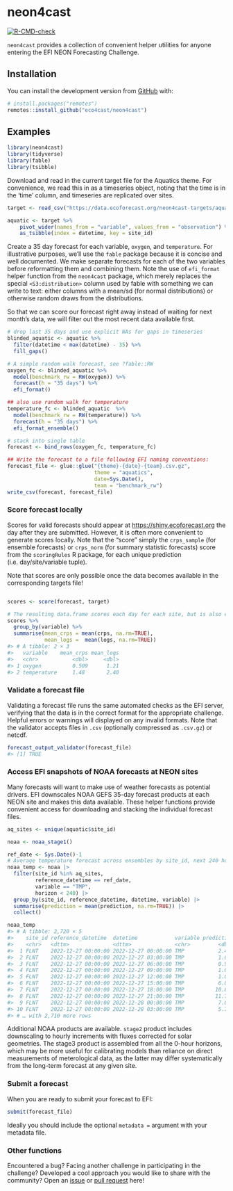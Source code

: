 
<!-- README.md is generated from README.Rmd. Please edit that file -->

# neon4cast

<!-- badges: start -->

[![R-CMD-check](https://github.com/eco4cast/neon4cast/workflows/R-CMD-check/badge.svg)](https://github.com/eco4cast/neon4cast/actions)
<!-- badges: end -->

`neon4cast` provides a collection of convenient helper utilities for
anyone entering the EFI NEON Forecasting Challenge.

## Installation

You can install the development version from
[GitHub](https://github.com/) with:

``` r
# install.packages("remotes")
remotes::install_github("eco4cast/neon4cast")
```

## Examples

``` r
library(neon4cast)
library(tidyverse)
library(fable)
library(tsibble)
```

Download and read in the current target file for the Aquatics theme. For
convenience, we read this in as a timeseries object, noting that the
time is in the ‘time’ column, and timeseries are replicated over sites.

``` r
target <- read_csv("https://data.ecoforecast.org/neon4cast-targets/aquatics/aquatics-targets.csv.gz")

aquatic <- target %>% 
    pivot_wider(names_from = "variable", values_from = "observation") %>%
    as_tsibble(index = datetime, key = site_id)
```

Create a 35 day forecast for each variable, `oxygen`, and `temperature`.
For illustrative purposes, we’ll use the `fable` package because it is
concise and well documented. We make separate forecasts for each of the
two variables before reformatting them and combining them. Note the use
of `efi_format` helper function from the `neon4cast` package, which
merely replaces the special `<S3:distribution>` column used by fable
with something we can write to text: either columns with a mean/sd (for
normal distributions) or otherwise random draws from the distributions.

So that we can score our forecast right away instead of waiting for next
month’s data, we will filter out the most recent data available first.

``` r
# drop last 35 days and use explicit NAs for gaps in timeseries
blinded_aquatic <- aquatic %>%
  filter(datetime < max(datetime) - 35) %>% 
  fill_gaps()

# A simple random walk forecast, see ?fable::RW
oxygen_fc <- blinded_aquatic %>%
  model(benchmark_rw = RW(oxygen)) %>%
  forecast(h = "35 days") %>%
  efi_format()

## also use random walk for temperature
temperature_fc <- blinded_aquatic  %>% 
  model(benchmark_rw = RW(temperature)) %>%
  forecast(h = "35 days") %>%
  efi_format_ensemble()

# stack into single table
forecast <- bind_rows(oxygen_fc, temperature_fc) 

## Write the forecast to a file following EFI naming conventions:
forecast_file <- glue::glue("{theme}-{date}-{team}.csv.gz",
                            theme = "aquatics", 
                            date=Sys.Date(),
                            team = "benchmark_rw")
write_csv(forecast, forecast_file)
```

### Score forecast locally

Scores for valid forecasts should appear at
<https://shiny.ecoforecast.org> the day after they are submitted.
However, it is often more convenient to generate scores locally. Note
that the “score” simply the `crps_sample` (for ensemble forecasts) or
`crps_norm` (for summary statistic forecasts) score from the
`scoringRules` R package, for each unique prediction
(i.e. day/site/variable tuple).

Note that scores are only possible once the data becomes available in
the corresponding targets file!

``` r

scores <- score(forecast, target)

# The resulting data.frame scores each day for each site, but is also easy to summarize:
scores %>% 
  group_by(variable) %>% 
  summarise(mean_crps = mean(crps, na.rm=TRUE),
            mean_logs =  mean(logs, na.rm=TRUE))
#> # A tibble: 2 × 3
#>   variable    mean_crps mean_logs
#>   <chr>           <dbl>     <dbl>
#> 1 oxygen          0.509      1.21
#> 2 temperature     1.48       2.40
```

### Validate a forecast file

Validating a forecast file runs the same automated checks as the EFI
server, verifying that the data is in the correct format for the
appropriate challenge. Helpful errors or warnings will displayed on any
invalid formats. Note that the validator accepts files in `.csv`
(optionally compressed as `.csv.gz`) or netcdf.

``` r
forecast_output_validator(forecast_file)
#> [1] TRUE
```

### Access EFI snapshots of NOAA forecasts at NEON sites

Many forecasts will want to make use of weather forecasts as potential
drivers. EFI downscales NOAA GEFS 35-day forecast products at each NEON
site and makes this data available. These helper functions provide
convenient access for downloading and stacking the individual forecast
files.

``` r
aq_sites <- unique(aquatic$site_id)

noaa <- noaa_stage1() 

ref_date <- Sys.Date()-1
# Average temperature forecast across ensembles by site_id, next 240 hours
noaa_temp <- noaa |>
  filter(site_id %in% aq_sites,
         reference_datetime == ref_date,
         variable == "TMP", 
         horizon < 240) |>
  group_by(site_id, reference_datetime, datetime, variable) |>
  summarise(prediction = mean(prediction, na.rm=TRUE)) |>
  collect()

noaa_temp
#> # A tibble: 2,720 × 5
#>    site_id reference_datetime  datetime            variable prediction
#>    <chr>   <dttm>              <dttm>              <chr>         <dbl>
#>  1 FLNT    2022-12-27 00:00:00 2022-12-27 00:00:00 TMP           2.49 
#>  2 FLNT    2022-12-27 00:00:00 2022-12-27 03:00:00 TMP           1.67 
#>  3 FLNT    2022-12-27 00:00:00 2022-12-27 06:00:00 TMP           0.919
#>  4 FLNT    2022-12-27 00:00:00 2022-12-27 09:00:00 TMP           1.01 
#>  5 FLNT    2022-12-27 00:00:00 2022-12-27 12:00:00 TMP           1.08 
#>  6 FLNT    2022-12-27 00:00:00 2022-12-27 15:00:00 TMP           6.03 
#>  7 FLNT    2022-12-27 00:00:00 2022-12-27 18:00:00 TMP          10.8  
#>  8 FLNT    2022-12-27 00:00:00 2022-12-27 21:00:00 TMP          11.7  
#>  9 FLNT    2022-12-27 00:00:00 2022-12-28 00:00:00 TMP           7.04 
#> 10 FLNT    2022-12-27 00:00:00 2022-12-28 03:00:00 TMP           5.74 
#> # … with 2,710 more rows
```

Additional NOAA products are available. `stage2` product includes
downscaling to hourly increments with fluxes corrected for solar
geometries. The stage3 product is assembled from all the 0-hour
horizons, which may be more useful for calibrating models than reliance
on direct measurements of meterological data, as the latter may differ
systematically from the long-term forecast at any given site.

### Submit a forecast

When you are ready to submit your forecast to EFI:

``` r
submit(forecast_file)
```

Ideally you should include the optional `metadata =` argument with your
metadata file.

### Other functions

Encountered a bug? Facing another challenge in participating in the
challenge? Developed a cool approach you would like to share with the
community? Open an [issue](https://github.com/eco4cast/neon4cast/issues)
or [pull request](https://github.com/eco4cast/neon4cast/pulls) here!
